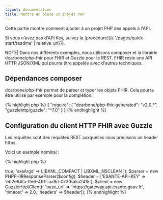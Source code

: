 ```yaml
---
layout: documentation
title: Mettre en place un projet PHP
---
```


Cette partie montre comment ajouter à un projet PHP des appels à l'API.

Si vous n'avez pas d'API Key, suivez la [procédure]({{ '/pages/quick-start/readme' | relative_url}}).

NOTE| Dans nos différents exemples, nous utilisons composer et la librairie dcarbone/php-fhir pour FHIR et Guzzle pour le REST. FHIR reste une API HTTP JSON/XML  qui pourra être appelée avec d'autres techniques.

## Dépendances composer

dcarbone/php-fhir permet de parser et typer les objets FHIR. Cela pourra être utilisé par exemple pour la complétion. 



<div class="code-sample"><div class="tab-content" data-name="composer">
{% highlight php %}
{
  "require": {
    "dcarbone/php-fhir-generated": "v2.0.*",
    "guzzlehttp/guzzle": "^7.0"
  }
}
{% endhighlight %}

</div>
</div>


## Configuration du client HTTP FHIR avec Guzzle

Les requêtes sont des requêtes REST auxquelles nous précisons un header https. 

Voici un exemple nominal : 


<div class="code-sample"><div class="tab-content" data-name="PHP">

{% highlight php %}
<?php
require_once '../vendor/autoload.php';
use DCarbone\PHPFHIRGenerated\R4\PHPFHIRResponseParser;
use DCarbone\PHPFHIRGenerated\R4\PHPFHIRResponseParserConfig;

$config = new PHPFHIRResponseParserConfig([
    'registerAutoloader' => true,
    'sxeArgs' => LIBXML_COMPACT | LIBXML_NSCLEAN
]);
$parser = new PHPFHIRResponseParser($config);


$header = ['ESANTE-API-KEY' => 'eb2e94fa-ffe6-491f-aa9d-073f6a5a2415'];
$client = new GuzzleHttp\Client([
    'base_uri' => 'https://gateway.api.esante.gouv.fr',
    'timeout'  => 2.0,
    'headers'  => $header]);
{% endhighlight %}

</div></div>


